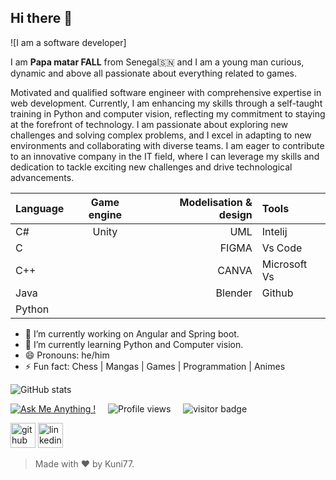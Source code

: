 ## Hi there 👋
![I am a software developer]

I am **Papa matar FALL** from Senegal🇸🇳 and I am a young man curious, dynamic and above all passionate about everything related to games.

Motivated and qualified software engineer with comprehensive expertise in web development. Currently, I am enhancing my skills through a self-taught training in Python and computer vision, reflecting my commitment to staying at the forefront of technology. I am passionate about exploring new challenges and solving complex problems, and I excel in adapting to new environments and collaborating with diverse teams. I am eager to contribute to an innovative company in the IT field, where I can leverage my skills and dedication to tackle exciting new challenges and drive technological advancements.

|         Language   |     Game engine       |     Modelisation & design |          Tools  |
|--------------------|:-------------------:|--------------:|:------------------------------|
|           C#       |Unity                |UML            |         Intelij               |
|          C         |                     |     FIGMA     |         Vs Code               |
|   C++              |                     |     CANVA     |    Microsoft Vs               |
|     Java           |                     | Blender       |     Github                    |  
|        Python            |                     |               |                               |  
- 🔭 I’m currently working on Angular and Spring boot. 
- 🌱 I’m currently learning Python and Computer vision. 
- 😄 Pronouns: he/him
- ⚡ Fun fact: Chess | Mangas | Games | Programmation | Animes

<!-- [![Top Langs](https://github-readme-stats.vercel.app/api/top-langs/?username=cheikh785)](https://github.com/anuraghazra/github-readme-stats) -->

![GitHub stats](https://github-readme-stats.vercel.app/api?username=Kuni77&show_icons=true&count_private=true&theme=merko&border_radius=15&hide_border=true&langs_count=10)  



[![Ask Me Anything !](https://img.shields.io/badge/Ask%20me-anything-1abc9c.svg)](https://GitHub.com/Kuni77) &nbsp;&nbsp;&nbsp; ![Profile views](https://gpvc.arturio.dev/Kuni77)  &nbsp;&nbsp;&nbsp;   ![visitor badge](https://visitor-badge.glitch.me/badge?page_id=jwenjian.visitor-badge&left_color=red&right_color=green) &nbsp;&nbsp;&nbsp;

[<img src='https://cdn.jsdelivr.net/npm/simple-icons@3.0.1/icons/github.svg' alt='github' height='40'>](https://github.com/Kuni77)  [<img src='https://cdn.jsdelivr.net/npm/simple-icons@3.0.1/icons/linkedin.svg' alt='linkedin' height='40'>](https://www.linkedin.com/in/amadou-diao-674b18238/)

>Made with :heart: by Kuni77.
<!---
Cheikh785/Cheikh785 is a ✨ special ✨ repository because its `README.md` (this file) appears on your GitHub profile.
You can click the Preview link to take a look at your changes.
--->
